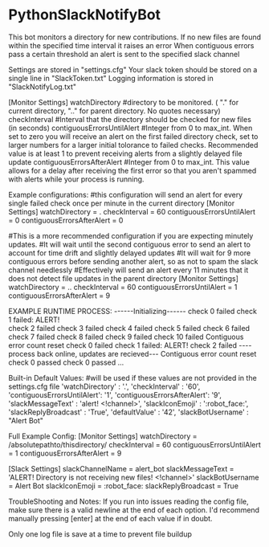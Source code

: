 # PythonSlackNotifyBot
This bot monitors a directory for new contributions. 
If no new files are found within the specified time interval it raises an error
When contiguous errors pass a certain threshold an alert is sent to the specified slack channel

Settings are stored in "settings.cfg"
Your slack token should be stored on a single line in "SlackToken.txt"
Logging information is stored in "SlackNotifyLog.txt"

[Monitor Settings]
  watchDirectory              #directory to be monitored. ( "." for current directory, ".." for parent directory. No quotes necessary)
  checkInterval               #Interval that the directory should be checked for new files (in seconds)
  contiguousErrorsUntilAlert  #Integer from 0 to max_int. When set to zero you will receive an alert on the first failed directory check,
                               set to larger numbers for a larger initial tolorance to failed checks. 
                               Recommended value is at least 1 to prevent receiving alerts from a slightly delayed file update
  contiguousErrorsAfterAlert  #Integer from 0 to max_int. This value allows for a delay after receiving the first error so that you aren't spammed with alerts
                                while your process is running. 
  
Example configurations:
  #this configuration will send an alert for every single failed check once per minute in the current directory
  [Monitor Settings]
	  watchDirectory = .
	  checkInterval = 60
	  contiguousErrorsUntilAlert = 0
	  contiguousErrorsAfterAlert = 0
    
  #This is a more recommended configuration if you are expecting minutely updates.
  #It will wait until the second contiguous error to send an alert to account for time drift and slightly delayed updates
  #It will wait for 9 more contiguous errors before sending another alert, so as not to spam the slack channel needlessly
  #Effectively will send an alert every 11 minutes that it does not detect file updates in the parent directory
  [Monitor Settings]
	  watchDirectory = ..
	  checkInterval = 60
	  contiguousErrorsUntilAlert = 1
	  contiguousErrorsAfterAlert = 9
    
  EXAMPLE RUNTIME PROCESS:
  ------Initializing------
  check 0 failed
  check 1 failed: ALERT!  
  check 2 failed
  check 3 failed
  check 4 failed
  check 5 failed
  check 6 failed
  check 7 failed
  check 8 failed
  check 9 failed
  check 10 failed
  Contiguous error count reset 
  check 0 failed
  check 1 failed: ALERT!
  check 2 failed
  ----process back online, updates are recieved---
  Contiguous error count reset 
  check 0 passed
  check 0 passed
  ...
  
  
  
 Built-in Default Values: #will be used if these values are not provided in the settings.cfg file
  'watchDirectory' : '.',
  'checkInterval' : '60',
  'contiguousErrorsUntilAlert': '1',
  'contiguousErrorsAfterAlert': '9',
  'slackMessageText' : 'alert! <!channel>',
  'slackIconEmoji' : ':robot_face:',
  'slackReplyBroadcast' : 'True',
  'defaultValue' : '42',
  'slackBotUsername' : "Alert Bot"  
  
 Full Example Config:
 [Monitor Settings]
	watchDirectory = /absolutepathto/thisdirectory/
	checkInterval = 60
	contiguousErrorsUntilAlert = 1
	contiguousErrorsAfterAlert = 9
	
[Slack Settings]
	slackChannelName = alert_bot
	slackMessageText = 'ALERT! Directory is not receiving new files! <!channel>'
	slackBotUsername = Alert Bot
	slackIconEmoji = :robot_face:
	slackReplyBroadcast = True
  
  
TroubleShooting and Notes:
If you run into issues reading the config file, make sure there is a valid newline at the end of each option. 
I'd recommend manually pressing [enter] at the end of each value if in doubt. 

Only one log file is save at a time to prevent file buildup
  
  
  
  

